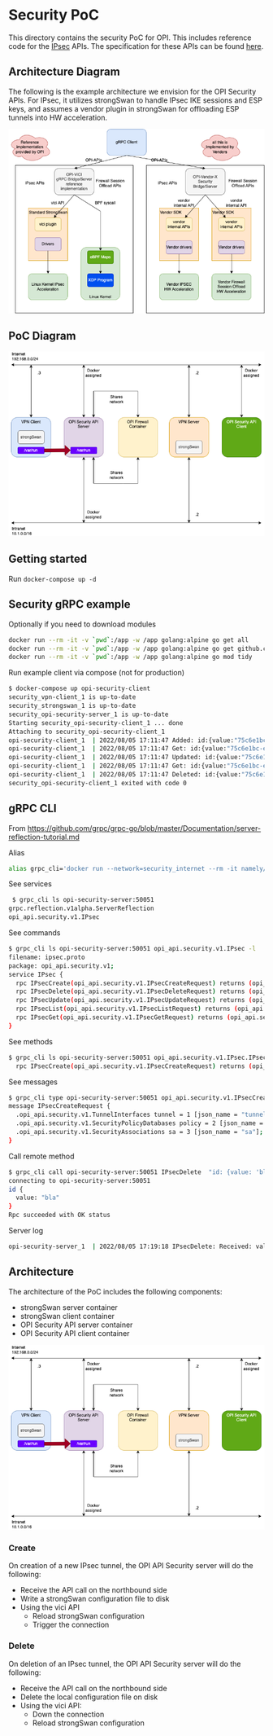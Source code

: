# Security PoC

This directory contains the security PoC for OPI. This includes reference code
for the [IPsec](https://github.com/opiproject/opi-api/blob/main/security/proto/ipsec.proto)
APIs. The specification for these APIs can be found
[here](https://github.com/opiproject/opi-api/blob/main/security/v1/autogen.md).

## Architecture Diagram

The following is the example architecture we envision for the OPI Security
APIs. For IPsec, it utilizes strongSwan to handle IPsec IKE sessions and ESP
keys, and assumes a vendor plugin in strongSwan for offloading ESP tunnels into
HW acceleration.

![OPI Security Architcture](sec-architecture.drawio.png)

## PoC Diagram

![OPI Security PoC Components](opi-security-poc.drawio.png)

## Getting started

Run `docker-compose up -d`

## Security gRPC example

Optionally if you need to download modules

```bash
docker run --rm -it -v `pwd`:/app -w /app golang:alpine go get all
docker run --rm -it -v `pwd`:/app -w /app golang:alpine go get github.com/opiproject/opi-api/security/proto
docker run --rm -it -v `pwd`:/app -w /app golang:alpine go mod tidy
```

Run example client via compose (not for production)

```bash
$ docker-compose up opi-security-client
security_vpn-client_1 is up-to-date
security_strongswan_1 is up-to-date
security_opi-security-server_1 is up-to-date
Starting security_opi-security-client_1 ... done
Attaching to security_opi-security-client_1
opi-security-client_1  | 2022/08/05 17:11:47 Added: id:{value:"75c6e1bc-efed-4044-9888-d3b3503eb786"}
opi-security-client_1  | 2022/08/05 17:11:47 Get: id:{value:"75c6e1bc-efed-4044-9888-d3b3503eb786"}
opi-security-client_1  | 2022/08/05 17:11:47 Updated: id:{value:"75c6e1bc-efed-4044-9888-d3b3503eb786"}
opi-security-client_1  | 2022/08/05 17:11:47 Get: id:{value:"75c6e1bc-efed-4044-9888-d3b3503eb786"}
opi-security-client_1  | 2022/08/05 17:11:47 Deleted: id:{value:"75c6e1bc-efed-4044-9888-d3b3503eb786"}
security_opi-security-client_1 exited with code 0
```

## gRPC CLI

From <https://github.com/grpc/grpc-go/blob/master/Documentation/server-reflection-tutorial.md>

Alias

```bash
alias grpc_cli='docker run --network=security_internet --rm -it namely/grpc-cli'
```

See services

```bash
 $ grpc_cli ls opi-security-server:50051
grpc.reflection.v1alpha.ServerReflection
opi_api.security.v1.IPsec
```

See commands

```bash
$ grpc_cli ls opi-security-server:50051 opi_api.security.v1.IPsec -l
filename: ipsec.proto
package: opi_api.security.v1;
service IPsec {
  rpc IPsecCreate(opi_api.security.v1.IPsecCreateRequest) returns (opi_api.security.v1.IPsecCreateResponse) {}
  rpc IPsecDelete(opi_api.security.v1.IPsecDeleteRequest) returns (opi_api.security.v1.IPsecDeleteResponse) {}
  rpc IPsecUpdate(opi_api.security.v1.IPsecUpdateRequest) returns (opi_api.security.v1.IPsecUpdateResponse) {}
  rpc IPsecList(opi_api.security.v1.IPsecListRequest) returns (opi_api.security.v1.IPsecListResponse) {}
  rpc IPsecGet(opi_api.security.v1.IPsecGetRequest) returns (opi_api.security.v1.IPsecGetResponse) {}
}
```

See methods

```bash
$ grpc_cli ls opi-security-server:50051 opi_api.security.v1.IPsec.IPsecCreate -l
  rpc IPsecCreate(opi_api.security.v1.IPsecCreateRequest) returns (opi_api.security.v1.IPsecCreateResponse) {}
```

See messages

```bash
$ grpc_cli type opi-security-server:50051 opi_api.security.v1.IPsecCreateRequest
message IPsecCreateRequest {
  .opi_api.security.v1.TunnelInterfaces tunnel = 1 [json_name = "tunnel"];
  .opi_api.security.v1.SecurityPolicyDatabases policy = 2 [json_name = "policy"];
  .opi_api.security.v1.SecurityAssociations sa = 3 [json_name = "sa"];
}
```

Call remote method

```bash
$ grpc_cli call opi-security-server:50051 IPsecDelete  "id: {value: 'bla'}"
connecting to opi-security-server:50051
id {
  value: "bla"
}
Rpc succeeded with OK status
```

Server log

```bash
opi-security-server_1  | 2022/08/05 17:19:18 IPsecDelete: Received: value:"bla"
```

## Architecture

The architecture of the PoC includes the following components:

* strongSwan server container
* strongSwan client container
* OPI Security API server container
* OPI Security API client container

![OPI Security PoC Components](opi-security-poc.drawio.png)

### Create

On creation of a new IPsec tunnel, the OPI API Security server will do the
following:

* Receive the API call on the northbound side
* Write a strongSwan configuration file to disk
* Using the vici API
  * Reload strongSwan configuration
  * Trigger the connection

### Delete

On deletion of an IPsec tunnel, the OPI API Security server will do the
following:

* Receive the API call on the northbound side
* Delete the local configuration file on disk
* Using the vici API:
  * Down the connection
  * Reload strongSwan configuration
